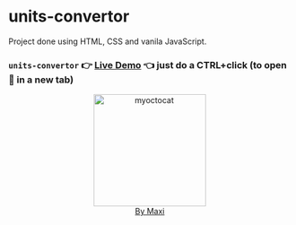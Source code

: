 # units-convertor

Project done using HTML, CSS and vanila JavaScript.

### `units-convertor` :point_right: [Live Demo](https://maxi69k.github.io/units-convertor) :point_left: just do a CTRL+click (to open :link: in a new tab)

<div align="center">
<img src="https://myoctocat.com/assets/images/base-octocat.svg" alt="myoctocat" width="200">
</div>

<div align="center">
<a href="https://webdizajnmaxi.eu.org">By Maxi</a>
</div>
